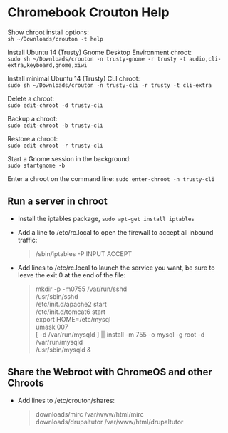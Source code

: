 Chromebook Crouton Help
=======================
Show chroot install options:	
`sh ~/Downloads/crouton -t help`

Install Ubuntu 14 (Trusty) Gnome Desktop Environment chroot:	
`sudo sh ~/Downloads/crouton -n trusty-gnome -r trusty -t audio,cli-extra,keyboard,gnome,xiwi` 

Install minimal Ubuntu 14 (Trusty) CLI chroot:	
`sudo sh ~/Downloads/crouton -n trusty-cli -r trusty -t cli-extra`

Delete a chroot: 	
`sudo edit-chroot -d trusty-cli`

Backup a chroot:	
`sudo edit-chroot -b trusty-cli` 

Restore a chroot:	
`sudo edit-chroot -r trusty-cli`

Start a Gnome session in the background:	
`sudo startgnome -b`

Enter a chroot on the command line:	
`sudo enter-chroot -n trusty-cli`

Run a server in chroot
---
- Install the iptables package, `sudo apt-get install iptables`

- Add a line to /etc/rc.local to open the firewall to accept all inbound traffic: 
	>/sbin/iptables -P INPUT ACCEPT

- Add lines to /etc/rc.local to launch the service you want, be sure to leave the exit 0 at the end of the file: 
	>mkdir -p -m0755 /var/run/sshd  
	>/usr/sbin/sshd  
	>/etc/init.d/apache2 start  
	>/etc/init.d/tomcat6 start  
	>export HOME=/etc/mysql  
	>umask 007  
	>[ -d /var/run/mysqld ] || install -m 755 -o mysql -g root -d /var/run/mysqld  
	>/usr/sbin/mysqld &

Share the Webroot with ChromeOS and other Chroots  
-------------------------------------------------
- Add lines to /etc/crouton/shares:  
	> downloads/mirc /var/www/html/mirc  
	> downloads/drupaltutor /var/www/html/drupaltutor

  

